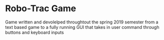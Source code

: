 # Robo-Trac Game

Game written and devolelped throughtout the spring 2019 semester from a text based game to a fully
running GUI that takes in user command through buttons and keyboard inputs
